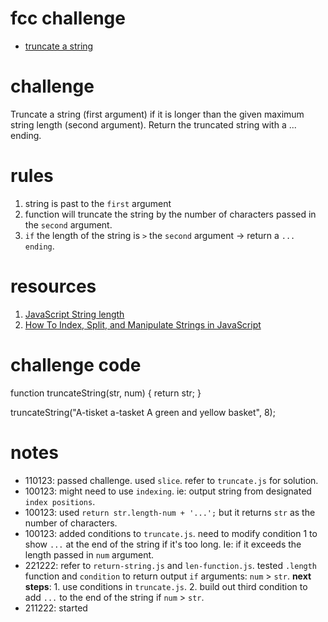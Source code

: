 # fcc challenge
- [truncate a string](https://www.freecodecamp.org/learn/javascript-algorithms-and-data-structures/basic-algorithm-scripting/truncate-a-string)

# challenge
Truncate a string (first argument) if it is longer than the given maximum string length (second argument). Return the truncated string with a ... ending.

# rules
1. string is past to the `first` argument
2. function will truncate the string by the number of characters passed in the `second` argument. 
3. `if` the length of the string is `>` the `second` argument -> return a `...` `ending`. 

# resources
1. [JavaScript String length](https://www.w3schools.com/jsref/jsref_length_string.asp)
2. [How To Index, Split, and Manipulate Strings in JavaScript](https://www.digitalocean.com/community/tutorials/how-to-index-split-and-manipulate-strings-in-javascript)

# challenge code
function truncateString(str, num) {
  return str;
}

truncateString("A-tisket a-tasket A green and yellow basket", 8);

# notes
- 110123: passed challenge. used `slice`. refer to `truncate.js` for solution.
- 100123: might need to use `indexing`. ie: output string from designated `index positions`.
- 100123: used `return str.length-num + '...';` but it returns `str` as the number of characters.
- 100123: added conditions to `truncate.js`. need to modify condition 1 to show `...` at the end of the string if it's too long. Ie: if it exceeds the length passed in `num` argument.
- 221222: refer to `return-string.js` and `len-function.js`. tested `.length` function and `condition` to return output `if` arguments: `num` > `str`. **next steps**: 1. use conditions in `truncate.js`. 2. build out third condition to add `...` to the end of the string if `num` > `str`.
- 211222: started